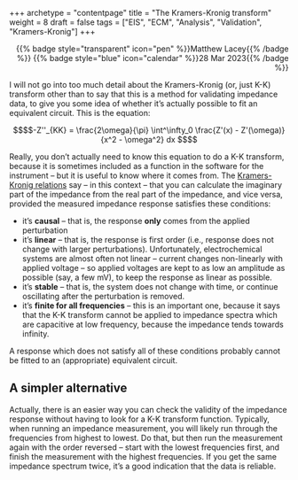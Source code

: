 +++
archetype = "contentpage"
title = "The Kramers-Kronig transform"
weight = 8
draft = false
tags = ["EIS", "ECM", "Analysis", "Validation", "Kramers-Kronig"]
+++

<div style="text-align: right">
{{% badge style="transparent" icon="pen" %}}Matthew Lacey{{% /badge %}}
{{% badge style="blue" icon="calendar" %}}28 Mar 2023{{% /badge %}}
</div>


I will not go into too much detail about the Kramers-Kronig (or, just K-K) transform other than to say that this is a method for validating impedance data, to give you some idea of whether it’s actually possible to fit an equivalent circuit. This is the equation:

```math
$$-Z''_{KK} = \frac{2\omega}{\pi} \int^\infty_0 \frac{Z'(x) - Z'(\omega)}{x^2 - \omega^2} dx $$
```

Really, you don’t actually need to know this equation to do a K-K transform, because it is sometimes included as a function in the software for the instrument – but it is useful to know where it comes from. The [Kramers-Kronig relations](https://en.wikipedia.org/wiki/Kramers–Kronig_relations) say – in this context – that you can calculate the imaginary part of the impedance from the real part of the impedance, and vice versa, provided the measured impedance response satisfies these conditions:

- it’s **causal** – that is, the response **only** comes from the applied perturbation
- it’s **linear** – that is, the response is first order (i.e., response does not change with larger perturbations). Unfortunately, electrochemical systems are almost often not linear – current changes non-linearly with applied voltage – so applied voltages are kept to as low an amplitude as possible (say, a few mV), to keep the response as linear as possible.
- it’s **stable** – that is, the system does not change with time, or continue oscillating after the perturbation is removed.
- it’s **finite for all frequencies** – this is an important one, because it says that the K-K transform cannot be applied to impedance spectra which are capacitive at low frequency, because the impedance tends towards infinity.

A response which does not satisfy all of these conditions probably cannot be fitted to an (appropriate) equivalent circuit.

## A simpler alternative

Actually, there is an easier way you can check the validity of the impedance response without having to look for a K-K transform function. Typically, when running an impedance measurement, you will likely run through the frequencies from highest to lowest. Do that, but then run the measurement again with the order reversed – start with the lowest frequencies first, and finish the measurement with the highest frequencies. If you get the same impedance spectrum twice, it’s a good indication that the data is reliable.